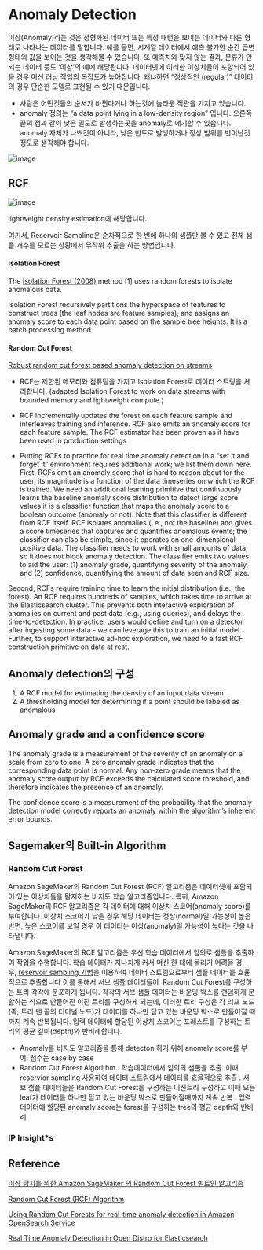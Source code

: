 # Anomaly Detection

이상(Anomaly)라는 것은 정형화된 데이터 또는 특정 패턴을 보이는 데이터와 다른 형태로 나타나는 데이터를 말합니다. 예를 들면, 시계열 데이터에서 예측 불가한 순간 급변 형태의 값을 보이는 것을 생각해볼 수 있습니다. 또 예측치와 맞지 않는 결과, 분류가 안되는 데이터 등도 ‘이상’의 예에 해당됩니다. 데이터넷에 이러한 이상치들이 포함되어 있을 경우 머신 러닝 작업의 복잡도가 높아집니다. 왜냐하면 “정상적인 (regular)” 데이터의 경우 단순한 모델로 표현될 수 있기 때문입니다.


- 사람은 어떤것들의 순서가 바뀐다거나 하는것에 놀라운 직관을 가지고 있습니다. 
- anomaly 정의는 “a data point lying in a low-density region" 입니다. 오른쪽 끝의 점과 같이 낮은 밀도로 발생하는곳을 anomaly로 얘기할 수 있습니다. anomaly 자체가 나쁘것이 아니라, 낮은 빈도로 발생하거나 정상 범위를 벗어난것 정도로 생각해야 합니다.

![image](https://user-images.githubusercontent.com/52392004/228092087-fe43cfa8-d6b6-4f46-bb1c-a52bf587dcec.png)

## RCF 

![image](https://user-images.githubusercontent.com/52392004/228092706-48d72e27-5db5-4214-9a70-6fcf68f1865e.png)

lightweight density estimation에 해당합니다. 

여기서, Reservoir Sampling은 순차적으로 한 번에 하나의 샘플만 볼 수 있고 전체 샘플 개수를 모르는 상황에서 무작위 추출을 하는 방법입니다. 
  
#### Isolation Forest 

The [Isolation Forest (2008)](https://dl.acm.org/doi/10.1109/ICDM.2008.17) method [1] uses random forests to isolate anomalous data.

Isolation Forest recursively partitions the hyperspace of features to construct trees (the leaf nodes are feature samples), and assigns an anomaly score to each data point based on the sample tree heights. It is a batch processing method.
  
#### Random Cut Forest

[Robust random cut forest based anomaly detection on streams](https://dl.acm.org/doi/10.5555/3045390.3045676)

- RCF는 제한된 메모리와 컴퓨팅을 가지고 Isolation Forest로 데이터 스트링을 처리합니다. (adapted Isolation Forest to work on data streams with bounded memory and lightweight compute.)

- RCF incrementally updates the forest on each feature sample and interleaves training and inference. RCF also emits an anomaly score for each feature sample. The RCF estimator has been proven as it have been used in production settings


- Putting RCFs to practice for real time anomaly detection in a “set it and forget it” environment requires additional work; we list them down here. First, RCFs emit an anomaly score that is hard to reason about for the user, its magnitude is a function of the data timeseries on which the RCF is trained. We need an additional learning primitive that continuously learns the baseline anomaly score distribution to detect large score values it is a classifier function that maps the anomaly score to a boolean outcome (anomaly or not). Note that this classifier is different from RCF itself. RCF isolates anomalies (i.e., not the baseline) and gives a score timeseries that captures and quantifies anomalous events; the classifier can also be simple, since it operates on one-dimensional positive data. The classifier needs to work with small amounts of data, so it does not block anomaly detection. The classifier emits two values to aid the user: (1) anomaly grade, quantifying severity of the anomaly, and (2) confidence, quantifying the amount of data seen and RCF size.

Second, RCFs require training time to learn the initial distribution (i.e., the forest). An RCF requires hundreds of samples, which takes time to arrive at the Elasticsearch cluster. This prevents both interactive exploration of anomalies on current and past data (e.g., using queries), and delays the time-to-detection. In practice, users would define and turn on a detector after ingesting some data - we can leverage this to train an initial model. Further, to support interactive ad-hoc exploration, we need to a fast RCF construction primitive on data at rest.  



## Anomaly detection의 구성 

1) A RCF model for estimating the density of an input data stream
2) A thresholding model for determining if a point should be labeled as anomalous


## Anomaly grade and a confidence score

The anomaly grade is a measurement of the severity of an anomaly on a scale from zero to one. A zero anomaly grade indicates that the corresponding data point is normal.
Any non-zero grade means that the anomaly score output by RCF exceeds the calculated score threshold, and therefore indicates the presence of an anomaly. 

The confidence score is a measurement of the probability that the anomaly detection model correctly reports an anomaly within the algorithm’s inherent error bounds. 



## Sagemaker의 Built-in Algorithm


### Random Cut Forest

Amazon SageMaker의 Random Cut Forest (RCF) 알고리즘은 데이터셋에 포함되어 있는 이상치들을 탐지하는 비지도 학습 알고리즘입니다. 특히, Amazon SageMaker의 RCF 알고리즘은 각 데이터에 대해 이상치 스코어(anomaly score)를 부여합니다. 이상치 스코어가 낮을 경우 해당 데이터는 정상(normal)일 가능성이 높은 반면, 높은 스코어를 보일 경우 이 데이터는 이상(anomaly)일 가능성이 높다는 것을 나타냅니다.

Amazon SageMaker의 RCF 알고리즘은 우선 학습 데이터에서 임의로 샘플을 추출하여 작업을 수행합니다. 학습 데이터가 지나치게 커서 머신 한 대에 올리기 어려울 경우, [reservoir sampling 기법](https://en.wikipedia.org/wiki/Reservoir_sampling)을 이용하여 데이터 스트림으로부터 샘플 데이터를 효율적으로 추출합니다 이를 통해서 서브 샘플 데이터들이  Random Cut Forest를 구성하는 트리 각각에 분포하게 됩니다. 각각의 서브 샘플 데이터는 바운딩 박스를 랜덤하게 분할하는 식으로 만들어진 이진 트리를 구성하게 되는데, 이러한 트리 구성은 각 리프 노드(즉, 트리 맨 끝의 터미널 노드)가 데이터를 하나만 담고 있는 바운딩 박스로 만들어질 때까지 계속 반복됩니다. 입력 데이터에 할당된 이상치 스코어는 포레스트를 구성하는 트리의 평균 깊이(depth)와 반비례합니다.

- Anomaly를 비지도 알고리즘을 통해 detecton 하기 위해 anomaly score를 부여: 점수는 case by case
- Random Cut Forest Algorithm
. 학습데이터에서 임의의 샘풀을 추출. 이때 reservior sampling 사용하여 데이터 스트림에서 데이터를 효율적으로 추출
. 서브 셈플 데이터들을 Random Cut Forest를 구성하는 이진트리 구성하고 이때 모든 leaf가 데이터를 하나만 담고 있는 바운딩 박스로 만들어질때까지 계속 반복
. 입력 데이터에 할당된 anomaly score는 forest를 구성하는 tree의 평균 depth와 반비례

### IP Insight*s


## Reference 

[이상 탐지를 위한 Amazon SageMaker 의 Random Cut Forest 빌트인 알고리즘](https://aws.amazon.com/ko/blogs/korea/use-the-built-in-amazon-sagemaker-random-cut-forest-algorithm-for-anomaly-detection/)

[Random Cut Forest (RCF) Algorithm](https://docs.aws.amazon.com/sagemaker/latest/dg/randomcutforest.html)

[Using Random Cut Forests for real-time anomaly detection in Amazon OpenSearch Service](https://aws.amazon.com/ko/blogs/big-data/using-random-cut-forests-for-real-time-anomaly-detection-in-amazon-opensearch-service/)

[Real Time Anomaly Detection in Open Distro for Elasticsearch](https://opensearch.org/blog/real-time-anomaly-detection-in-open-distro-for-elasticsearch/)
